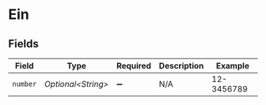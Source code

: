 # Ein


## Fields

| Field               | Type                | Required            | Description         | Example             |
| ------------------- | ------------------- | ------------------- | ------------------- | ------------------- |
| `number`            | *Optional\<String>* | :heavy_minus_sign:  | N/A                 | 12-3456789          |
